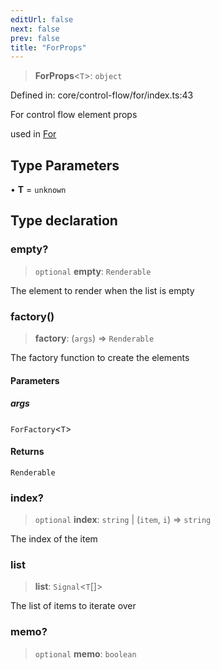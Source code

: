 ```yaml
---
editUrl: false
next: false
prev: false
title: "ForProps"
---
```


> **ForProps**\<`T`\>: `object`

Defined in: core/control-flow/for/index.ts:43

For control flow element props

used in [For](../../../../../../../api/core-index/functions/for)

## Type Parameters

• **T** = `unknown`

## Type declaration

### empty?

> `optional` **empty**: `Renderable`

The element to render when the list is empty

### factory()

> **factory**: (`args`) => `Renderable`

The factory function to create the elements

#### Parameters

##### args

`ForFactory`\<`T`\>

#### Returns

`Renderable`

### index?

> `optional` **index**: `string` \| (`item`, `i`) => `string`

The index of the item

### list

> **list**: `Signal`\<`T`[]\>

The list of items to iterate over

### memo?

> `optional` **memo**: `boolean`
